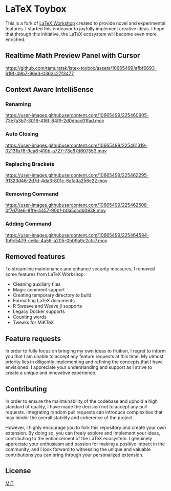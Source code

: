 # LaTeX Toybox

This is a fork of [LaTeX Workshop](https://github.com/James-Yu/LaTeX-Workshop) created to provide novel and experimental features. I started this endeavor to joyfully implement creative ideas. I hope that through this initiative, the LaTeX ecosystem will become even more enriched.


## Realtime Math Preview Panel with Cursor

https://github.com/tamuratak/latex-toybox/assets/10665499/afbf6693-619f-49b7-96e3-0363c27f3477


## Context Aware IntelliSense

### Renaming

https://user-images.githubusercontent.com/10665499/225460905-73e7a3b7-3016-416f-84f9-2d0dbac01fad.mov

### Auto Closing

https://user-images.githubusercontent.com/10665499/225461319-02131b76-9ca6-410b-a727-73e67d607553.mov

### Replacing Brackets

https://user-images.githubusercontent.com/10665499/225462295-91323d46-2d7d-4da3-801c-6afada256e22.mov

### Removing Command

https://user-images.githubusercontent.com/10665499/225462508-0f7d70e6-8ffe-4457-90bf-b0a5ccdb0938.mov

### Adding Command

https://user-images.githubusercontent.com/10665499/225464584-1b9c5479-ce6a-4a56-a205-0b09a9c2cfc7.mov

## Removed features

To streamline maintenance and enhance security measures, I removed some features from LaTeX Workshop:

- Cleaning auxiliary files
- Magic comment support
- Creating temporary directory to build
- Formatting LaTeX documents
- R Sweave and Weave.jl supports
- Legacy Docker supports
- Counting words
- Tweaks for MiKTeX

## Feature requests

In order to fully focus on bringing my own ideas to fruition, I regret to inform you that I am unable to accept any feature requests at this time. My utmost priority lies in diligently implementing and refining the concepts that I have envisioned. I appreciate your understanding and support as I strive to create a unique and innovative experience.

## Contributing

In order to ensure the maintainability of the codebase and uphold a high standard of quality, I have made the decision not to accept any pull requests. Integrating random pull requests can introduce complexities that may hinder the overall stability and coherence of the project.

However, I highly encourage you to fork this repository and create your own extension. By doing so, you can freely explore and implement your ideas, contributing to the enhancement of the LaTeX ecosystem. I genuinely appreciate your enthusiasm and passion for making a positive impact in the community, and I look forward to witnessing the unique and valuable contributions you can bring through your personalized extension.

## License

[MIT](https://opensource.org/licenses/MIT)
